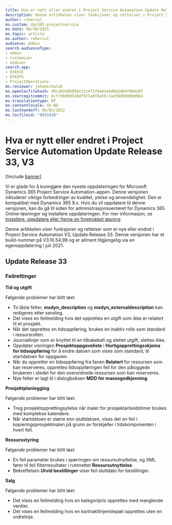 ```yaml
---
title: Hva er nytt eller endret i Project Service Automation Update Release 33, V3
description: Denne artikkelen viser funksjoner og rettelser i Project Service Automation Update Release 33 V3.
author: ruhercul
ms.custom: dyn365-projectservice
ms.date: 06/30/2021
ms.topic: article
ms.author: ruhercul
audience: Admin
search.audienceType:
- admin
- customizer
- enduser
search.app:
- D365CE
- D365PS
- ProjectOperations
ms.reviewer: johnmichalak
ms.openlocfilehash: d9c282e8b95b111ce71fb441e4dbb2d04f904e0f
ms.sourcegitcommit: 6cfc50d89528df977a8f6a55c1ad39d99800d9b4
ms.translationtype: HT
ms.contentlocale: nb-NO
ms.lasthandoff: 06/03/2022
ms.locfileid: "8915428"
---
```

# <a name="whats-new-or-changed-in-project-service-automation-update-release-33-v3"></a>Hva er nytt eller endret i Project Service Automation Update Release 33, V3

[!include [banner](../includes/psa-now-project-operations.md)]

Vi er glade for å kunngjøre den nyeste oppdateringen for Microsoft Dynamics 365 Project Service Automation-appen. Denne versjonen inkluderer viktige forbedringer av kvalitet, ytelse og anvendelighet. Den er kompatibel med Dynamics 365 9.x. Hvis du vil oppdatere til denne versjonen, kan du gå til siden for administrasjonssenteret for Dynamics 365 Online-løsninger og installere oppdateringen. For mer informasjon, se [Installere, oppdatere eller fjerne en foretrukket løsning](/power-platform/admin/install-remove-preferred-solution).

Denne artikkelen viser funksjoner og rettelser som er nye eller endret i Project Service Automation V3, Update Release 33. Denne versjonen har et build-nummer på V3.10.54.98 og er allment tilgjengelig via en egenoppdatering i juli 2021.

## <a name="update-release-33"></a>Update Release 33

### <a name="bug-fixes"></a>Feilrettinger

**Tid og utgift**

Følgende problemer har blitt løst:

- To låste felter, **msdyn_description** og **msdyn_externaldescription** kan redigeres etter sending.
- Det vises en feilmelding hvis det opprettes en utgift som ikke er relatert til et prosjekt.
- Når det opprettes en tidsoppføring, brukes en inaktiv rolle som standard i ressursrollen.
- Journallinjer som er knyttet til en tilbakekalt og slettet utgift, slettes ikke.
- Oppdater visningen **Prosjektoppgaveliste** i **Hurtigopprettingsskjema for tidsoppføring** for å endre datoen som vises som standard, til startdatoen for oppgaven.
- Når du oppretter en tidsoppføring fra fanen **Relatert** for ressursen som kan reserveres, opprettes tidsoppføringen feil for den påloggede brukeren i stedet for den overordnede ressursen som kan reserveres.
- Nye felter er lagt til i dialogboksen **MDD for massegodkjenning**.

**Prosjektplanlegging**

Følgende problemer har blitt løst:
- Treg prosjektopprettingsytelse når maler for prosjektarbeidstimer brukes med komplekse kalendere.
- Når startdatoen er større enn sluttdatoen, vises det en feil i kopieringsprosjektmalen på grunn av forskjeller i tidskomponenten i hvert felt.

**Ressursstyring**

Følgende problemer har blitt løst:
- En feil parameter brukes i spørringen om ressursutnyttelse, og XML fører til feil filterresultater i rutenettet **Ressursutnyttelse**.
- Bekreftelsen **Utvid bestillinger** viser feil sluttdato for bestillinger.

**Salg**

Følgende problemer har blitt løst:
- Det vises en feilmelding hvis en kategoripris opprettes med manglende verdier.
- Det vises en feilmelding hvis en kontraktlinjemilepæl opprettes uten en ordrelinje.
